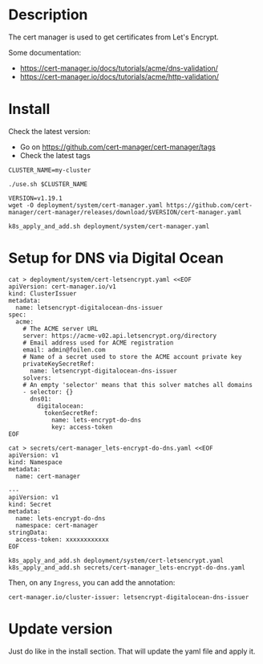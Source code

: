 # Description

The cert manager is used to get certificates from Let's Encrypt.

Some documentation:
- https://cert-manager.io/docs/tutorials/acme/dns-validation/
- https://cert-manager.io/docs/tutorials/acme/http-validation/

# Install

Check the latest version:
- Go on https://github.com/cert-manager/cert-manager/tags
- Check the latest tags

```
CLUSTER_NAME=my-cluster

./use.sh $CLUSTER_NAME

VERSION=v1.19.1
wget -O deployment/system/cert-manager.yaml https://github.com/cert-manager/cert-manager/releases/download/$VERSION/cert-manager.yaml

k8s_apply_and_add.sh deployment/system/cert-manager.yaml
```

# Setup for DNS via Digital Ocean

```
cat > deployment/system/cert-letsencrypt.yaml <<EOF
apiVersion: cert-manager.io/v1
kind: ClusterIssuer
metadata:
  name: letsencrypt-digitalocean-dns-issuer
spec:
  acme:
    # The ACME server URL
    server: https://acme-v02.api.letsencrypt.org/directory
    # Email address used for ACME registration
    email: admin@foilen.com
    # Name of a secret used to store the ACME account private key
    privateKeySecretRef:
      name: letsencrypt-digitalocean-dns-issuer
    solvers:
    # An empty 'selector' means that this solver matches all domains
    - selector: {}
      dns01:
        digitalocean:
          tokenSecretRef:
            name: lets-encrypt-do-dns
            key: access-token
EOF

cat > secrets/cert-manager_lets-encrypt-do-dns.yaml <<EOF
apiVersion: v1
kind: Namespace
metadata:
  name: cert-manager

---
apiVersion: v1
kind: Secret
metadata:
  name: lets-encrypt-do-dns
  namespace: cert-manager
stringData:
  access-token: xxxxxxxxxxxx
EOF

k8s_apply_and_add.sh deployment/system/cert-letsencrypt.yaml
k8s_apply_and_add.sh secrets/cert-manager_lets-encrypt-do-dns.yaml
```

Then, on any `Ingress`, you can add the annotation:

```
cert-manager.io/cluster-issuer: letsencrypt-digitalocean-dns-issuer
```

# Update version

Just do like in the install section. That will update the yaml file and apply it.
